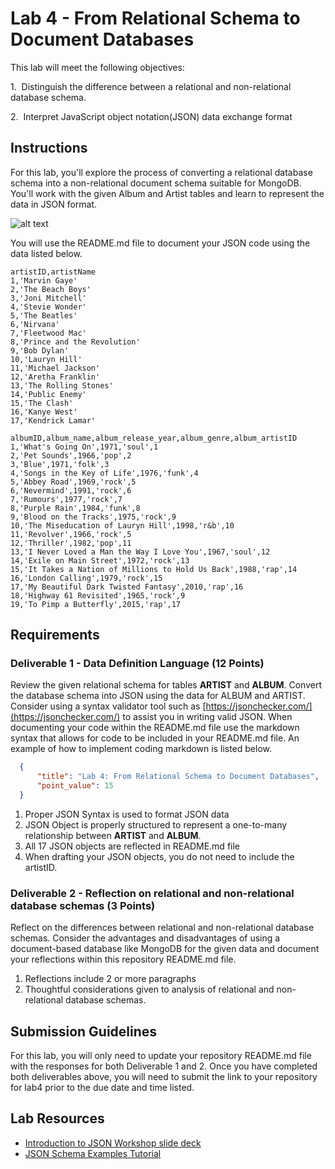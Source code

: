 # Lab 4 - From Relational Schema to Document Databases
This lab will meet the following objectives:

1.  Distinguish the difference between a relational and non-relational database schema.

2.  Interpret JavaScript object notation(JSON) data exchange format

## Instructions
For this lab, you'll explore the process of converting a relational database schema into a non-relational document schema suitable for MongoDB. You'll work with the given Album and Artist tables and learn to represent the data in JSON format.

![alt text](https://instructorc.github.io/site/slides/database/images/general/album_artist_erd.PNG)

You will use the README.md file to document your JSON code using the data listed below.
```
artistID,artistName
1,'Marvin Gaye'
2,'The Beach Boys'
3,'Joni Mitchell'
4,'Stevie Wonder'
5,'The Beatles'
6,'Nirvana'
7,'Fleetwood Mac'
8,'Prince and the Revolution'
9,'Bob Dylan'
10,'Lauryn Hill'
11,'Michael Jackson'
12,'Aretha Franklin'
13,'The Rolling Stones'
14,'Public Enemy'
15,'The Clash'
16,'Kanye West'
17,'Kendrick Lamar'

albumID,album_name,album_release_year,album_genre,album_artistID
1,'What's Going On',1971,'soul',1
2,'Pet Sounds',1966,'pop',2
3,'Blue',1971,'folk',3
4,'Songs in the Key of Life',1976,'funk',4
5,'Abbey Road',1969,'rock',5
6,'Nevermind',1991,'rock',6
7,'Rumours',1977,'rock',7
8,'Purple Rain',1984,'funk',8
9,'Blood on the Tracks',1975,'rock',9
10,'The Miseducation of Lauryn Hill',1998,'r&b',10
11,'Revolver',1966,'rock',5
12,'Thriller',1982,'pop',11
13,'I Never Loved a Man the Way I Love You',1967,'soul',12
14,'Exile on Main Street',1972,'rock',13
15,'It Takes a Nation of Millions to Hold Us Back',1988,'rap',14
16,'London Calling',1979,'rock',15
17,'My Beautiful Dark Twisted Fantasy',2010,'rap',16
18,'Highway 61 Revisited',1965,'rock',9
19,'To Pimp a Butterfly',2015,'rap',17
```

## Requirements

### Deliverable 1 - Data Definition Language (12 Points)
Review the given relational schema for tables **ARTIST** and **ALBUM**.  Convert the database schema into JSON using the data for ALBUM and ARTIST.  Consider using a syntax validator tool such as [https://jsonchecker.com/](https://jsonchecker.com/) to assist you in writing valid JSON. When documenting your code within the README.md file use the markdown syntax that allows for code to be included in your README.md file.  An example of how to implement coding markdown is listed below.  
```json
  {
      "title": "Lab 4: From Relational Schema to Document Databases",
      "point_value": 15
  }
```
  1. Proper JSON Syntax is used to format JSON data
  2. JSON Object is properly structured to represent a one-to-many relationship between **ARTIST** and **ALBUM**.
  3. All 17 JSON objects are reflected in README.md file
  4. When drafting your JSON objects, you do not need to include the artistID.

### Deliverable 2 - Reflection on relational and non-relational database schemas (3 Points)
Reflect on the differences between relational and non-relational database schemas. Consider the advantages and disadvantages of using a document-based database like MongoDB for the given data and document your reflections within this repository README.md file. 
  1. Reflections include 2 or more paragraphs
  2. Thoughtful considerations given to analysis of relational and non-relational database schemas.


## Submission Guidelines

For this lab, you will only need to update your repository README.md file with the responses for both Deliverable 1 and 2.
Once you have completed both deliverables above, you will need to submit the link to your repository for lab4 prior to the due date and time listed. 


## Lab Resources
- [Introduction to JSON Workshop slide deck](https://instructorc.github.io/site/slides/presentation/api.html)
- [JSON Schema Examples Tutorial](https://www.mongodb.com/basics/json-schema-examples)


